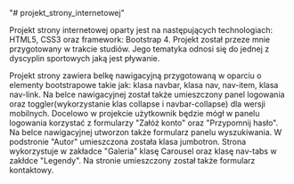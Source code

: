 "# projekt_strony_internetowej" 

Projekt strony internetowej oparty jest na następujących technologiach: HTML5, CSS3 oraz framework: Bootstrap 4. Projekt został przeze mnie przygotowany w trakcie studiów. Jego tematyka odnosi się do jednej z dyscyplin sportowych jaką jest pływanie. 

Projekt strony zawiera belkę nawigacyjną przygotowaną w oparciu o elementy bootstrapowe takie jak: klasa navbar, klasa nav, nav-item, klasa nav-link. Na belce nawigacyjnej został także umieszczony panel logowania oraz toggler(wykorzystanie klas collapse i navbar-collapse) dla wersji mobilnych. Docelowo w projekcie użytkownik będzie mógł w panelu logowania korzystać z formularzy "Załóż konto" oraz "Przypomnij hasło". Na belce nawigacyjnej utworzon także formularz panelu wyszukiwania.
W podstronie "Autor" umieszczona została klasa jumbotron. Strona wykorzystuje w zakładce "Galeria" klasę Carousel oraz klasę nav-tabs w zakłdce "Legendy".
Na stronie umieszczony został także formularz kontaktowy.
